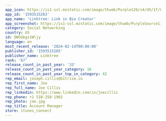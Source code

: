 ```yaml
---
app_icon: https://is1-ssl.mzstatic.com/image/thumb/Purple126/v4/d5/1f/06/d51f06f0-6fcc-2d24-e829-5ed817da7254/AppIcon-0-0-1x_U007emarketing-0-10-0-85-220.png/1024x1024bb.png
app_id: '1593515263'
app_name: 'Linktree: Link in Bio Creator'
app_screenshot: https://is1-ssl.mzstatic.com/image/thumb/PurpleSource116/v4/2b/0b/9e/2b0b9ef8-af45-fc60-e5d6-4be301f62699/227a0a76-4040-4985-aa9c-4ea9b9e87990_6.5in-2-Screen-portrait-1.png/1284x2778bb.png
category: Social Networking
country: US
id: OWSGbgz1Wljy
language: en
most_recent_release: '2024-02-14T00:00:00'
publisher_id: '1593515265'
publisher_name: Linktree
rank: '67'
release_count_in_past_year: '33'
release_count_in_past_year_category: 16
release_count_in_past_year_top_in_category: 42
rep_email: joseph.cillis@bitrise.io
rep_first_name: Joe
rep_full_name: Joe Cillis
rep_linkedin: https://www.linkedin.com/in/joecillis
rep_phone: +1 518-258-1902
rep_photo: joe.jpg
rep_title: Account Manager
store: itunes_connect
---
```

